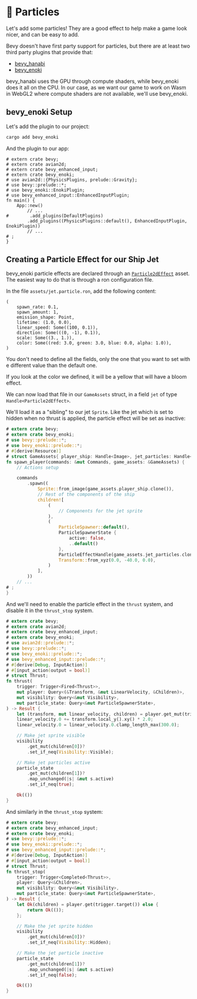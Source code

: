 # 🎁 Particles

Let's add some particles! They are a good effect to help make a game look nicer, and can be easy to add.

Bevy doesn't have first party support for particles, but there are at least two third party plugins that provide that:

- [bevy_hanabi](https://crates.io/crates/bevy_hanabi)
- [bevy_enoki](https://crates.io/crates/bevy_enoki)

bevy_hanabi uses the GPU through compute shaders, while bevy_enoki does it all on the CPU. In our case, as we want our game to work on Wasm in WebGL2 where compute shaders are not available, we'll use bevy_enoki.

## bevy_enoki Setup

Let's add the plugin to our project:

```bash
cargo add bevy_enoki
```

And the plugin to our app:

```rust,no_run
# extern crate bevy;
# extern crate avian2d;
# extern crate bevy_enhanced_input;
# extern crate bevy_enoki;
# use avian2d::{PhysicsPlugins, prelude::Gravity};
# use bevy::prelude::*;
# use bevy_enoki::EnokiPlugin;
# use bevy_enhanced_input::EnhancedInputPlugin;
fn main() {
    App::new()
        // ...
#        .add_plugins(DefaultPlugins)
        .add_plugins((PhysicsPlugins::default(), EnhancedInputPlugin, EnokiPlugin))
        // ...
# ;
}
```

## Creating a Particle Effect for our Ship Jet

bevy_enoki particle effects are declared through an [`Particle2dEffect`](https://docs.rs/bevy_enoki/0.4.0/bevy_enoki/struct.Particle2dEffect.html) asset. The easiest way to do that is through a ron configuration file.

In the file `assets/jet.particle.ron`, add the following content:

```ron
(
    spawn_rate: 0.1,
    spawn_amount: 1,
    emission_shape: Point,
    lifetime: (1.0, 0.0),
    linear_speed: Some((100, 0.1)),
    direction: Some(((0, -1), 0.1)),
    scale: Some((3., 1.)),
    color: Some((red: 3.0, green: 3.0, blue: 0.0, alpha: 1.0)),
)
```

You don't need to define all the fields, only the one that you want to set with e different value than the default one.

If you look at the color we defined, it will be a yellow that will have a bloom effect.

We can now load that file in our `GameAssets` struct, in a field `jet` of type `Handle<Particle2dEffect>`.

We'll load it as a "sibling" to our jet `Sprite`. Like the jet which is set to hidden when no thrust is applied, the particle effect will be set as inactive:

```rust
# extern crate bevy;
# extern crate bevy_enoki;
# use bevy::prelude::*;
# use bevy_enoki::prelude::*;
# #[derive(Resource)]
# struct GameAssets{ player_ship: Handle<Image>, jet_particles: Handle<Particle2dEffect> }
fn spawn_player(commands: &mut Commands, game_assets: &GameAssets) {
    // Actions setup

    commands
        .spawn((
            Sprite::from_image(game_assets.player_ship.clone()),
            // Rest of the components of the ship
            children![
                (
                    // Components for the jet sprite
                ),
                (
                    ParticleSpawner::default(),
                    ParticleSpawnerState {
                        active: false,
                        ..default()
                    },
                    ParticleEffectHandle(game_assets.jet_particles.clone()),
                    Transform::from_xyz(0.0, -40.0, 0.0),
                )
            ],
        ))
    // ...
# ;
}
```

And we'll need to enable the particle effect in the `thrust` system, and disable it in the `thrust_stop` system.

```rust
# extern crate bevy;
# extern crate avian2d;
# extern crate bevy_enhanced_input;
# extern crate bevy_enoki;
# use avian2d::prelude::*;
# use bevy::prelude::*;
# use bevy_enoki::prelude::*;
# use bevy_enhanced_input::prelude::*;
# #[derive(Debug, InputAction)]
# #[input_action(output = bool)]
# struct Thrust;
fn thrust(
    trigger: Trigger<Fired<Thrust>>,
    mut player: Query<(&Transform, &mut LinearVelocity, &Children)>,
    mut visibility: Query<&mut Visibility>,
    mut particle_state: Query<&mut ParticleSpawnerState>,
) -> Result {
    let (transform, mut linear_velocity, children) = player.get_mut(trigger.target())?;
    linear_velocity.0 += transform.local_y().xy() * 2.0;
    linear_velocity.0 = linear_velocity.0.clamp_length_max(300.0);

    // Make jet sprite visible
    visibility
        .get_mut(children[0])?
        .set_if_neq(Visibility::Visible);

    // Make jet particles active
    particle_state
        .get_mut(children[1])?
        .map_unchanged(|s| &mut s.active)
        .set_if_neq(true);

    Ok(())
}
```

And similarly in the `thrust_stop` system:

```rust
# extern crate bevy;
# extern crate bevy_enhanced_input;
# extern crate bevy_enoki;
# use bevy::prelude::*;
# use bevy_enoki::prelude::*;
# use bevy_enhanced_input::prelude::*;
# #[derive(Debug, InputAction)]
# #[input_action(output = bool)]
# struct Thrust;
fn thrust_stop(
    trigger: Trigger<Completed<Thrust>>,
    player: Query<&Children>,
    mut visibility: Query<&mut Visibility>,
    mut particle_state: Query<&mut ParticleSpawnerState>,
) -> Result {
    let Ok(children) = player.get(trigger.target()) else {
        return Ok(());
    };

    // Make the jet sprite hidden
    visibility
        .get_mut(children[0])?
        .set_if_neq(Visibility::Hidden);

    // Make the jet particle inactive
    particle_state
        .get_mut(children[1])?
        .map_unchanged(|s| &mut s.active)
        .set_if_neq(false);

    Ok(())
}
```
